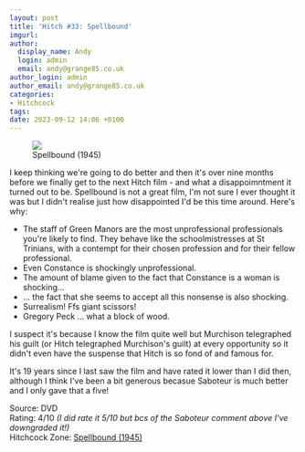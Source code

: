 ```yaml
---
layout: post
title: 'Hitch #33: Spellbound'
imgurl:
author:
  display_name: Andy
  login: admin
  email: andy@grange85.co.uk
author_login: admin
author_email: andy@grange85.co.uk
categories:
- Hitchcock
tags:
date: 2023-09-12 14:06 +0100
---
```

<figure><img src="https://cdn.grange85.co.uk/swirling/hitchcock/hitchcock-spellbound.jpg" class="img-responsive" /><figcaption>Spellbound (1945)</figcaption></figure>

I keep thinking we're going to do better and then it's over nine months before we finally get to the next Hitch film - and what a disappoimntment it turned out to be. Spellbound is not a great film, I'm not sure I ever thought it was but I didn't realise just how disappointed I'd be this time around. Here's why:

- The staff of Green Manors are the most unprofessional professionals you're likely to find. They behave like the schoolmistresses at St Trinians, with a contempt for their chosen profession and for their fellow professional.
- Even Constance is shockingly unprofessional.
- The amount of blame given to the fact that Constance is a woman is shocking...
- ... the fact that she seems to accept all this nonsense is also shocking.
- Surrealism! Ffs giant scissors!
- Gregory Peck ... what a block of wood.

I suspect it's because I know the film quite well but Murchison telegraphed his guilt (or Hitch telegraphed Murchison's guilt) at every opportunity so it didn't even have the suspense that Hitch is so fond of and famous for.

It's 19 years since I last saw the film and have rated it lower than I did then, although I think I've been a bit generous becasue Saboteur is much better and I only gave that a five!

Source: DVD  
Rating: 4/10 _(I did rate it 5/10 but bcs of the Saboteur comment above I've downgraded it!)_  
Hitchcock Zone: [Spellbound (1945)](https://the.hitchcock.zone/wiki/Spellbound_(1945))
